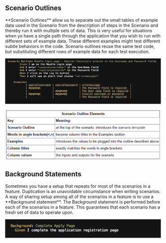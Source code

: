 <h2>Scenario Outlines</h2>
**Scenario Outlines** allow us to separate out the small tables of example data used in the Scenario from the description of steps in the Scenario and thereby run it with multiple sets of data. 
This is very useful for situations when yo have a single path through the application that you wish to run with different sets of example data. These different examples might test different subtle behaviors 
in the code. Scenario outlines reuse the same test code, but substituting different rows of example data for each test execution.

![](.guides/img/ScenarioOutline.png)

![](.guides/img/ScenarioOutlineElements.png)

<h2>Background Statements</h2>
Sometimes you have a setup that repeats for most of the scenarios in a feature. Duplication is an unavoidable circumstance when writing scenarios. A way of sharing setup among all of the scenarios in a feature is to use a **Background statement**. The Background statement is performed before each of the scenarios in a feature. This guarantees that each scenario has a fresh set of data to operate upon.

![](.guides/img/Backgroundstatement.png)
